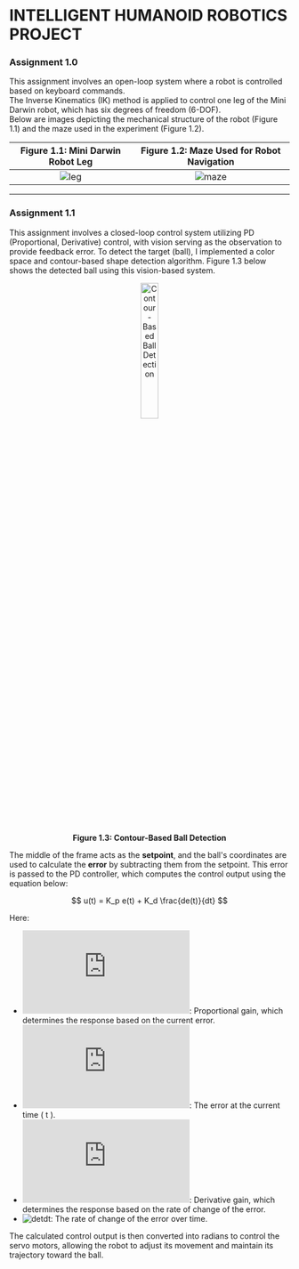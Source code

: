 # INTELLIGENT HUMANOID ROBOTICS PROJECT

### Assignment 1.0
This assignment involves an open-loop system where a robot is controlled based on keyboard commands.  
The Inverse Kinematics (IK) method is applied to control one leg of the Mini Darwin robot, which has six degrees of freedom (6-DOF).  
Below are images depicting the mechanical structure of the robot (Figure 1.1) and the maze used in the experiment (Figure 1.2).

| **Figure 1.1: Mini Darwin Robot Leg** | **Figure 1.2: Maze Used for Robot Navigation** |
|:--------------------------------------:|:---------------------------------------------:|
| ![leg](https://github.com/user-attachments/assets/7fc8b985-e32f-465d-8ddc-ea9c76b6d44f) | ![maze](https://github.com/user-attachments/assets/814dc8d0-cae9-41fa-9520-87b2540903fd) |

---

### Assignment 1.1
This assignment involves a closed-loop control system utilizing PD (Proportional, Derivative) control, with vision serving as the observation to provide feedback error. To detect the target (ball), I implemented a color space and contour-based shape detection algorithm. Figure 1.3 below shows the detected ball using this vision-based system.  

<div align="center">
    <img src="https://github.com/user-attachments/assets/cca1b3d3-7f4f-4f67-888e-a93c2e468e0d" alt="Contour-Based Ball Detection" width="25%">
    <p><strong>Figure 1.3: Contour-Based Ball Detection</strong></p>
</div>

The middle of the frame acts as the **setpoint**, and the ball's coordinates are used to calculate the **error** by subtracting them from the setpoint. This error is passed to the PD controller, which computes the control output using the equation below:

$$
u(t) = K_p e(t) + K_d \frac{de(t)}{dt}
$$

Here:  
- ![Kp](https://latex.codecogs.com/png.latex?K_p): Proportional gain, which determines the response based on the current error.  
- ![et](https://latex.codecogs.com/png.latex?e(t)): The error at the current time \( t \).  
- ![Kd](https://latex.codecogs.com/png.latex?K_d): Derivative gain, which determines the response based on the rate of change of the error.  
- ![detdt](https://latex.codecogs.com/png.latex?\frac{de(t)}{dt}): The rate of change of the error over time.

The calculated control output is then converted into radians to control the servo motors, allowing the robot to adjust its movement and maintain its trajectory toward the ball.
